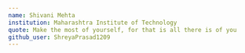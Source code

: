 ```yaml
---
name: Shivani Mehta
institution: Maharashtra Institute of Technology
quote: Make the most of yourself, for that is all there is of you
github_user: ShreyaPrasad1209
---
```

